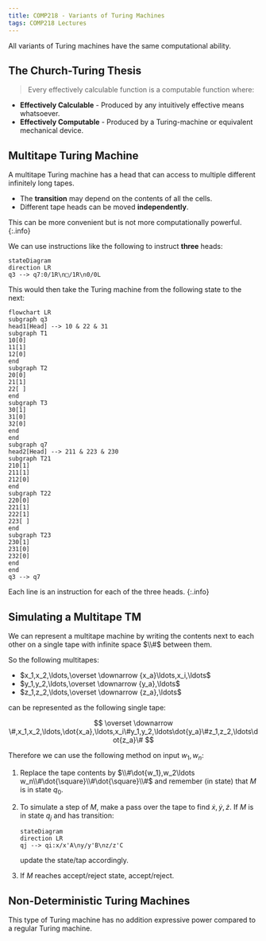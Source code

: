 ```yaml
---
title: COMP218 - Variants of Turing Machines
tags: COMP218 Lectures
---
```

All variants of Turing machines have the same computational ability.

## The Church-Turing Thesis

> Every effectively calculable function is a computable function where:

* **Effectively Calculable** - Produced by any intuitively effective means whatsoever.
* **Effectively Computable** - Produced by a Turing-machine or equivalent mechanical device.

## Multitape Turing Machine
A multitape Turing machine has a head that can access to multiple different infinitely long tapes.

* The **transition** may depend on the contents of all the cells.
* Different tape heads can be moved **independently**. 

This can be more convenient but is not more computationally powerful.
{:.info}

We can use instructions like the following to instruct **three** heads:

```mermaid
stateDiagram
direction LR
q3 --> q7:0/1R\n□/1R\n0/0L
```

This would then take the Turing machine from the following state to the next:

```mermaid
flowchart LR
subgraph q3
head1[Head] --> 10 & 22 & 31
subgraph T1
10[0]
11[1]
12[0]
end
subgraph T2
20[0]
21[1]
22[ ]
end
subgraph T3
30[1]
31[0]
32[0]
end
end
subgraph q7
head2[Head] --> 211 & 223 & 230
subgraph T21
210[1]
211[1]
212[0]
end
subgraph T22
220[0]
221[1]
222[1]
223[ ]
end
subgraph T23
230[1]
231[0]
232[0]
end
end
q3 --> q7
```

Each line is an instruction for each of the three heads.
{:.info}

## Simulating a Multitape TM
We can represent a multitape machine by writing the contents next to each other on a single tape with infinite space $\\#$ between them.

So the following multitapes:

* $x_1,x_2,\ldots,\overset \downarrow {x_a}\ldots,x_i,\ldots$
* $y_1,y_2,\ldots,\overset \downarrow {y_a},\ldots$
* $z_1,z_2,\ldots,\overset \downarrow {z_a},\ldots$

can be represented as the following single tape:

$$
\overset \downarrow \#,x_1,x_2,\ldots,\dot{x_a},\ldots,x_i\#y_1,y_2,\ldots\dot{y_a}\#z_1,z_2,\ldots\dot{z_a}\#
$$

Therefore we can use the following method on input $w_1,w_n$:

1. Replace the tape contents by $\\#\dot{w_1},w_2\ldots w_n\\#\dot{\square}\\#\dot{\square}\\#$ and remember (in state) that $M$ is in state $q_0$.
1. To simulate a step of $M$, make a pass over the tape to find $\dot{x},\dot{y},\dot{z}$. If $M$ is in state $q_j$ and has transition:
	
	```mermaid
	stateDiagram
	direction LR
	qj --> qi:x/x'A\ny/y'B\nz/z'C
	```
	
	update the state/tap accordingly.
1. If $M$ reaches accept/reject state, accept/reject.

## Non-Deterministic Turing Machines
This type of Turing machine has no addition expressive power compared to a regular Turing machine.